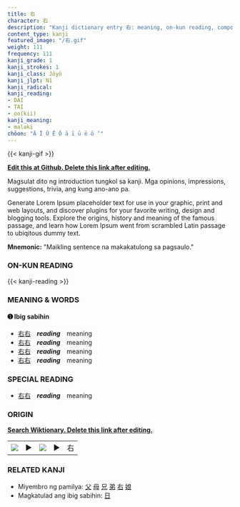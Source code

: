 ```yaml
---
title: 右
character: 右
description: "Kanji dictionary entry 右: meaning, on-kun reading, compounds, origin, related kanji"
content_type: kanji
featured_image: "/右.gif"
weight: 111
frequency: 111
kanji_grade: 1
kanji_strokes: 1
kanji_class: Jōyō
kanji_jlpt: N1
kanji_radical: 
kanji_reading: 
- DAI
- TAI
- oo(kii)
kanji_meaning:
- malaki
chōon: "Ā Ī Ū Ē Ō ā ī ū ē ō ’"
---
```

[//]: # (Don't edit the line below. Kanji animated GIF code is automatically generated.)
{{< kanji-gif >}}

[//]: # (Edit below this line.)

**[Edit this at Github. Delete this link after editing.](https://github.com/tim0g/tim/tree/main/content/kanji/右/index.md)**

Magsulat dito ng introduction tungkol sa kanji. Mga opinions, impressions, suggestions, trivia, ang kung ano-ano pa.

Generate Lorem Ipsum placeholder text for use in your graphic, print and web layouts, and discover plugins for your favorite writing, design and blogging tools. Explore the origins, history and meaning of the famous passage, and learn how Lorem Ipsum went from scrambled Latin passage to ubiqitous dummy text.
 
**Mnemonic:** "Maikling sentence na makakatulong sa pagsaulo."

### ON-KUN READING

[//]: # (Don't edit the line below. ON-KUN READING code is automatically generated.)
{{< kanji-reading >}}

### MEANING & WORDS

#### ➊ **Ibig sabihin**
  - [右](../右)[右](../右)　***reading***　meaning
  - [右](../右)[右](../右)　***reading***　meaning
  - [右](../右)[右](../右)　***reading***　meaning
  - [右](../右)[右](../右)　***reading***　meaning

### SPECIAL READING
  - [右](../右)[右](../右)　***reading***　meaning

### ORIGIN

**[Search Wiktionary. Delete this link after editing.](https://wiktionary.org/wiki/右)**
<table class="kanji-table"><tr><td>
<img src="60px-右-bronze.svg.png">
</td><td>▶</td><td>
<img src="60px-右-oracle.svg.png">
</td><td>▶</td>
<td class="kanji-origin">右</td>
</tr></table>

### RELATED KANJI
- Miyembro ng pamilya: [父](../父) [母](../母) [兄](../兄) [弟](../弟) [右](../右) [娘](../娘)
- Magkatulad ang ibig sabihin: [日](../日)
